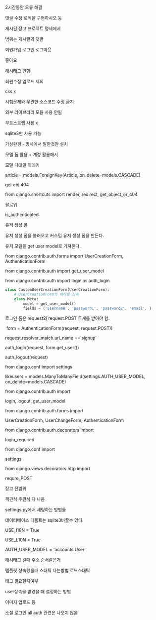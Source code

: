 2시간동안 오류 해결



댓글 수정 로직을 구현하시오 등



제시된 장고 프로젝트 명세에서



범위는 게시글과 댓글

회원가입 로그인 로그아웃

좋아요



해시태그 안함

회원수정 업로드 제외

css x



시험문제와 무관한 소스코드 수정 금지



외부 라이브러리 모듈 사용 안됨

부트스트랩 사용 x



sqlite3만 사용 가능



가상환경 - 명세에서 말한것만 설치



모델 폼 활용 + 계정 활용해서 



모델 다대일 외래키

  article = models.ForeignKey(Article, on_delete=models.CASCADE)



get obj 404

from django.shortcuts import render, redirect, get_object_or_404



팔로워



is_authenticated



유저 생성 폼

유저 생성 폼을 불러오고 커스텀 유저 생성 폼을 만든다.

유저 모델을 get user model로 가져온다.

from django.contrib.auth.forms import UserCreationForm, AuthenticationForm

from django.contrib.auth import get_user_model

from django.contrib.auth import login as auth_login

```python
class CustomUserCreationForm(UserCreationForm):
    # UserCreationForm의 메타를 상속
    class Meta:
        model = get_user_model()
        fields = ('username', 'password1', 'password2', 'email', )
```





로그인 폼은 request와 request.POST 두개를 받아야 함.

​    form = AuthenticationForm(request, request.POST))



request.resolver_match.url_name =='signup'



auth_login(request, form.get_user())

auth_logout(request)



from django.conf import settings

  likeusers = models.ManyToManyField(settings.AUTH_USER_MODEL, on_delete=models.CASCADE)



from django.contrib.auth import

login, logout, get_user_model



from django.contrib.auth.forms import

UserCreationForm, UserChangeForm, AuthenticationForm



from django.contrib.auth.decorators import

login_required



from django.conf import

settings



from django.views.decorators.http import

requre_POST









장고 전범위

객관식 주관식 다 나옴

settings.py에서 세팅하는 방법들

데이터베이스 디폴트는 sqlite3바꿀수 있다.

USE_I18N = True

USE_L10N = True

AUTH_USER_MODEL = 'accounts.User'

해시태그 걸때 주소 순서같은거

템플릿 상속했을때 스태틱 다는방법 로드스태틱

태그 필요한지여부

user상속을 받았을 때 설정하는 방법

이미지 업로드 등



소셜 로그인 all auth 관련은 나오지 않음



